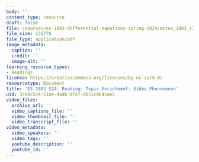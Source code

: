 ```yaml
---
body: ''
content_type: resource
draft: false
file: /courses/es-1803-differential-equations-spring-2024/mites_1803_s24_gibbs_phenom.pdf
file_size: 131778
file_type: application/pdf
image_metadata:
  caption: ''
  credit: ''
  image-alt: ''
learning_resource_types:
- Readings
license: https://creativecommons.org/licenses/by-nc-sa/4.0/
resourcetype: Document
title: 'ES.1803 S24: Reading: Topic Enrichment: Gibbs Phenomenon'
uid: 3c09c5c4-51ae-4adb-8fe7-0b51c064cae5
video_files:
  archive_url: ''
  video_captions_file: ''
  video_thumbnail_file: ''
  video_transcript_file: ''
video_metadata:
  video_speakers: ''
  video_tags: ''
  youtube_description: ''
  youtube_id: ''
---
```

